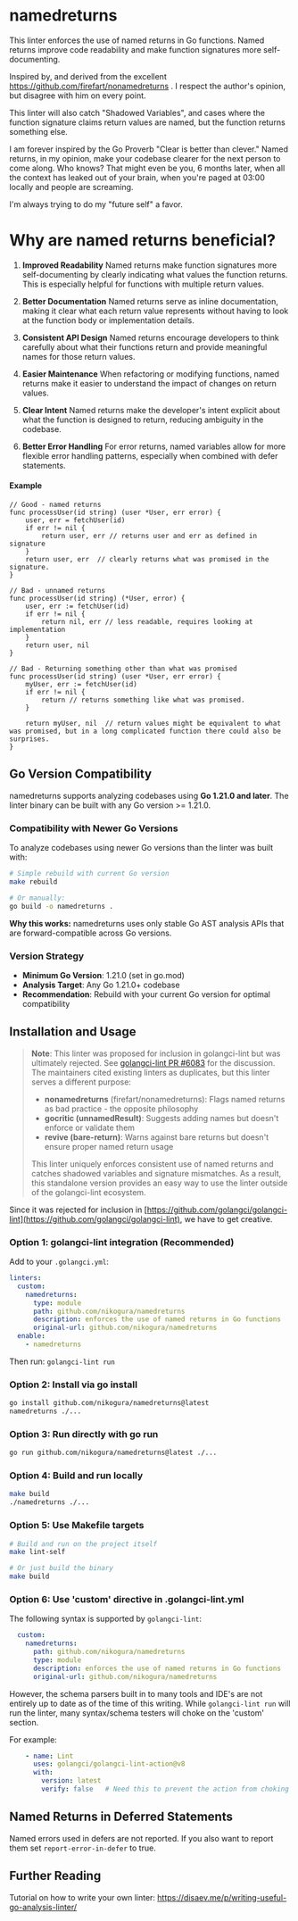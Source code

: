 # namedreturns

This linter enforces the use of named returns in Go functions. Named returns improve code readability and make function signatures more self-documenting.

Inspired by, and derived from the excellent https://github.com/firefart/nonamedreturns .  I respect the author's opinion, but disagree with him on every point.

This linter will also catch "Shadowed Variables", and cases where the function signature claims return values are named, but the function returns something else.

I am forever inspired by the Go Proverb "Clear is better than clever."  Named returns, in my opinion, make your codebase clearer for the next person to come along.  Who knows?  That might even be you, 6 months later, when all the context has leaked out of your brain, when you're paged at 03:00 locally and people are screaming.

I'm always trying to do my "future self" a favor.

# Why are named returns beneficial?

1. **Improved Readability**
   Named returns make function signatures more self-documenting by clearly indicating what values the function returns. This is especially helpful for functions with multiple return values.

2. **Better Documentation**
   Named returns serve as inline documentation, making it clear what each return value represents without having to look at the function body or implementation details.

3. **Consistent API Design**
   Named returns encourage developers to think carefully about what their functions return and provide meaningful names for those return values.

4. **Easier Maintenance**
   When refactoring or modifying functions, named returns make it easier to understand the impact of changes on return values.

5. **Clear Intent**
   Named returns make the developer's intent explicit about what the function is designed to return, reducing ambiguity in the codebase.

6. **Better Error Handling**
   For error returns, named variables allow for more flexible error handling patterns, especially when combined with defer statements.

#### Example
```golang
// Good - named returns
func processUser(id string) (user *User, err error) {
    user, err = fetchUser(id)
    if err != nil {
        return user, err // returns user and err as defined in signature
    }
    return user, err  // clearly returns what was promised in the signature.
}

// Bad - unnamed returns
func processUser(id string) (*User, error) {
    user, err := fetchUser(id)
    if err != nil {
        return nil, err // less readable, requires looking at implementation
    }
    return user, nil
}

// Bad - Returning something other than what was promised
func processUser(id string) (user *User, err error) {
    myUser, err := fetchUser(id)
    if err != nil {
        return // returns something like what was promised.
    }

    return myUser, nil  // return values might be equivalent to what was promised, but in a long complicated function there could also be surprises.
}
```
## Go Version Compatibility

namedreturns supports analyzing codebases using **Go 1.21.0 and later**. The linter binary can be built with any Go version >= 1.21.0.

### Compatibility with Newer Go Versions

To analyze codebases using newer Go versions than the linter was built with:

```bash
# Simple rebuild with current Go version
make rebuild

# Or manually:
go build -o namedreturns .
```

**Why this works:** namedreturns uses only stable Go AST analysis APIs that are forward-compatible across Go versions.

### Version Strategy

- **Minimum Go Version**: 1.21.0 (set in go.mod)
- **Analysis Target**: Any Go 1.21.0+ codebase
- **Recommendation**: Rebuild with your current Go version for optimal compatibility

## Installation and Usage

> **Note**: This linter was proposed for inclusion in golangci-lint but was ultimately rejected. See [golangci-lint PR #6083](https://github.com/golangci/golangci-lint/pull/6083) for the discussion. The maintainers cited existing linters as duplicates, but this linter serves a different purpose:
>
> - **nonamedreturns** (firefart/nonamedreturns): Flags named returns as bad practice - the opposite philosophy
> - **gocritic (unnamedResult)**: Suggests adding names but doesn't enforce or validate them
> - **revive (bare-return)**: Warns against bare returns but doesn't ensure proper named return usage
>
> This linter uniquely enforces consistent use of named returns and catches shadowed variables and signature mismatches. As a result, this standalone version provides an easy way to use the linter outside of the golangci-lint ecosystem.

Since it was rejected for inclusion in [https://github.com/golangci/golangci-lint](https://github.com/golangci/golangci-lint), we have to get creative.

### Option 1: golangci-lint integration (Recommended)
Add to your `.golangci.yml`:
```yaml
linters:
  custom:
    namedreturns:
      type: module
      path: github.com/nikogura/namedreturns
      description: enforces the use of named returns in Go functions
      original-url: github.com/nikogura/namedreturns
  enable:
    - namedreturns
```

Then run: `golangci-lint run`

### Option 2: Install via go install
```bash
go install github.com/nikogura/namedreturns@latest
namedreturns ./...
```

### Option 3: Run directly with go run
```bash
go run github.com/nikogura/namedreturns@latest ./...
```

### Option 4: Build and run locally
```bash
make build
./namedreturns ./...
```

### Option 5: Use Makefile targets
```bash
# Build and run on the project itself
make lint-self

# Or just build the binary
make build
```

### Option 6: Use 'custom' directive in .golangci-lint.yml
The following syntax is supported by `golangci-lint`:

```yaml
  custom:
    namedreturns:
      path: github.com/nikogura/namedreturns
      type: module
      description: enforces the use of named returns in Go functions
      original-url: github.com/nikogura/namedreturns
```

However, the schema parsers built in to many tools and IDE's are not entirely up to date as of the time of this writing. While `golangci-lint run` will run the linter, many syntax/schema testers will choke on the 'custom' section.

For example:
```yaml
    - name: Lint
      uses: golangci/golangci-lint-action@v8
      with:
        version: latest
        verify: false   # Need this to prevent the action from choking on the 'custom' section.
```

## Named Returns in Deferred Statements

Named errors used in defers are not reported. If you also want to report them set `report-error-in-defer` to true.

## Further Reading

Tutorial on how to write your own linter:
https://disaev.me/p/writing-useful-go-analysis-linter/

